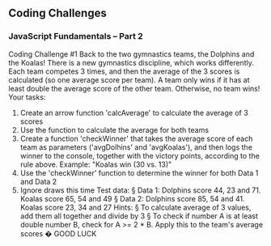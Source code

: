 ## Coding Challenges

### JavaScript Fundamentals – Part 2

Coding Challenge #1
Back to the two gymnastics teams, the Dolphins and the Koalas! There is a new
gymnastics discipline, which works differently.
Each team competes 3 times, and then the average of the 3 scores is calculated (so
one average score per team).
A team only wins if it has at least double the average score of the other team.
Otherwise, no team wins!
Your tasks:

1. Create an arrow function 'calcAverage' to calculate the average of 3 scores
2. Use the function to calculate the average for both teams
3. Create a function 'checkWinner' that takes the average score of each team
   as parameters ('avgDolhins' and 'avgKoalas'), and then logs the winner
   to the console, together with the victory points, according to the rule above.
   Example: "Koalas win (30 vs. 13)"
4. Use the 'checkWinner' function to determine the winner for both Data 1 and
   Data 2
5. Ignore draws this time
   Test data:
   § Data 1: Dolphins score 44, 23 and 71. Koalas score 65, 54 and 49
   § Data 2: Dolphins score 85, 54 and 41. Koalas score 23, 34 and 27
   Hints:
   § To calculate average of 3 values, add them all together and divide by 3
   § To check if number A is at least double number B, check for A >= 2 \* B.
   Apply this to the team's average scores �
   GOOD LUCK
